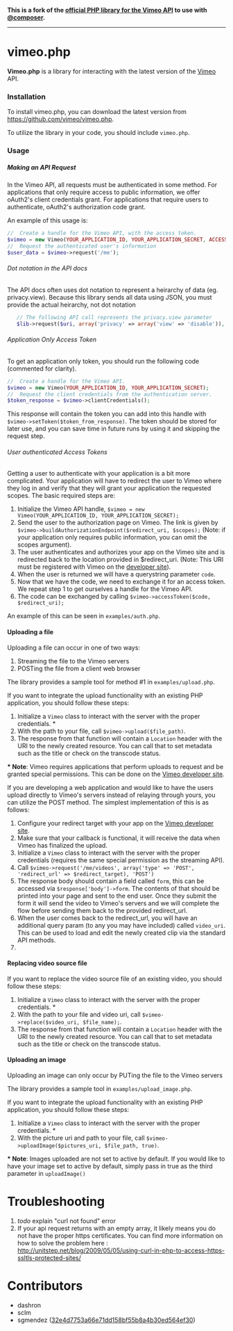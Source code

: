 **This is a fork of the [official PHP library for the Vimeo API](https://github.com/vimeo/vimeo.php) to use with [@composer](https://github.com/composer).**

---

vimeo.php
=========
**Vimeo.php** is a library for interacting with the latest version of the [Vimeo](https://vimeo.com) API.

### Installation
To install vimeo.php, you can download the latest version from https://github.com/vimeo/vimeo.php.

To utilize the library in your code, you should include `vimeo.php`.

### Usage
##### Making an API Request
In the Vimeo API, all requests must be authenticated in some method.  For applications that only require access to public information, we offer oAuth2's client credentials grant.  For applications that require users to authenticate, oAuth2's authorization code grant.

An example of this usage is:

```php
//  Create a handle for the Vimeo API, with the access token.
$vimeo = new Vimeo(YOUR_APPLICATION_ID, YOUR_APPLICATION_SECRET, ACCESS_TOKEN);
//  Request the authenticated user's information
$user_data = $vimeo->request('/me');
```

###### Dot notation in the API docs

The API docs often uses dot notation to represent a heirarchy of data (eg. privacy.view). Because this library sends all data using JSON, you must provide the actual heirarchy, not dot notation

```php
   // The following API call represents the privacy.view parameter
   $lib->request($uri, array('privacy' => array('view' => 'disable')), 'PATCH');
```

###### Application Only Access Token
To get an application only token, you should run the following code (commented for clarity).

```php
//  Create a handle for the Vimeo API.
$vimeo = new Vimeo(YOUR_APPLICATION_ID, YOUR_APPLICATION_SECRET);
//  Request the client credentials from the authentication server.
$token_response = $vimeo->clientCredentials();
```

This response will contain the token you can add into this handle with `$vimeo->setToken($token_from_response)`.  The token should be stored for later use, and you can save time in future runs by using it and skipping the request step.

###### User authenticated Access Tokens
Getting a user to authenticate with your application is a bit more complicated.  Your application will have to redirect the user to Vimeo where they log in and verify that they will grant your application the requested scopes.  The basic required steps are:

1. Initialize the Vimeo API handle, `$vimeo = new Vimeo(YOUR_APPLICATION_ID, YOUR_APPLICATION_SECRET);`
2. Send the user to the authorization page on Vimeo.  The link is given by `$vimeo->buildAuthorizationEndpoint($redirect_uri, $scopes);` (Note: if your application only requires public information, you can omit the scopes argument).
3. The user authenticates and authorizes your app on the Vimeo site and is redirected back to the location provided in $redirect_uri. (Note: This URI must be registered with Vimeo on the [developer site](https://developer.vimeo.com/)).
4. When the user is returned we will have a querystring parameter `code`.
5. Now that we have the code, we need to exchange it for an access token.  We repeat step 1 to get ourselves a handle for the Vimeo API.
6. The code can be exchanged by calling `$vimeo->accessToken($code, $redirect_uri);`

An example of this can be seen in `examples/auth.php`.


#### Uploading a file
Uploading a file can occur in one of two ways:

1. Streaming the file to the Vimeo servers
2. POSTing the file from a client web browser

The library provides a sample tool for method #1 in `examples/upload.php`.

If you want to integrate the upload functionality with an existing PHP application, you should follow these steps:

1. Initialize a `Vimeo` class to interact with the server with the proper credentials. \*
2. With the path to your file, call `$vimeo->upload($file_path)`.
3. The response from that function will contain a `Location` header with the URI to the newly created resource.  You can call that to set metadata such as the title or check on the transcode status.

**\* Note**: Vimeo requires applications that perform uploads to request and be granted special permissions.  This can be done on the [Vimeo developer site](https://developer.vimeo.com/).


If you are developing a web application and would like to have the users upload directly to Vimeo's servers instead of relaying through yours, you can utilize the POST method.  The simplest implementation of this is as follows:

1. Configure your redirect target with your app on the [Vimeo developer site](https://developer.vimeo.com).
2. Make sure that your callback is functional, it will receive the data when Vimeo has finalized the upload.
3. Initialize a `Vimeo` class to interact with the server with the proper credentials (requires the same special permission as the streaming API).
4. Call `$vimeo->request('/me/videos', array('type' => 'POST', 'redirect_url' => $redirect_target), 'POST')`
5. The response body should contain a field called `form`, this can be accessed via `$response['body']->form`.  The contents of that should be printed into your page and sent to the end user.  Once they submit the form it will send the video to Vimeo's servers and we will complete the flow before sending them back to the provided redirect_url.
6. When the user comes back to the redirect_url, you will have an additional query param (to any you may have included) called `video_uri`.  This can be used to load and edit the newly created clip via the standard API methods.
7.

#### Replacing video source file

If you want to replace the video source file of an existing video, you should follow these steps:

1. Initialize a `Vimeo` class to interact with the server with the proper credentials. \*
2. With the path to your file and video uri, call `$vimeo->replace($video_uri, $file_name);`.
3. The response from that function will contain a `Location` header with the URI to the newly created resource.  You can call that to set metadata such as the title or check on the transcode status.


#### Uploading an image
Uploading an image can only occur by PUTing the file to the Vimeo servers

The library provides a sample tool in `examples/upload_image.php`.

If you want to integrate the upload functionality with an existing PHP application, you should follow these steps:

1. Initialize a `Vimeo` class to interact with the server with the proper credentials. \*
2. With the picture uri and path to your file, call `$vimeo->uploadImage($pictures_uri, $file_path, true)`.

**\* Note**: Images uploaded are not set to active by default. If you would like to have your image set to active by default, simply pass in true as the third parameter in `uploadImage()`

# Troubleshooting

1. *todo* explain "curl not found" error
2. If your api request returns with an empty array, it likely means you do not have the proper https certificates. You can find more information on how to solve the problem here : http://unitstep.net/blog/2009/05/05/using-curl-in-php-to-access-https-ssltls-protected-sites/

# Contributors
- dashron
- sclm
- sgmendez ([32e4d7753a66e71dd158bf55b8a4b30ed564ef30](https://github.com/vimeo/vimeo.php/commit/32e4d7753a66e71dd158bf55b8a4b30ed564ef30))
